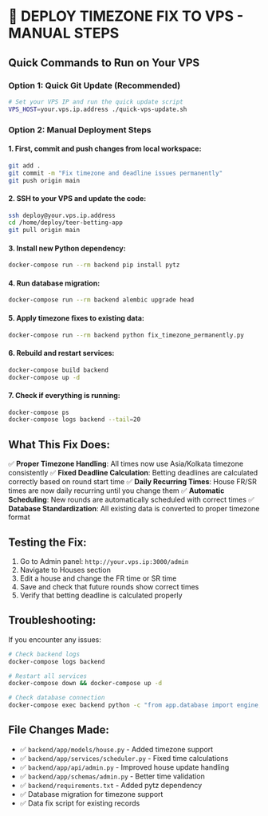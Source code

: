 # 🚀 DEPLOY TIMEZONE FIX TO VPS - MANUAL STEPS

## Quick Commands to Run on Your VPS

### Option 1: Quick Git Update (Recommended)
```bash
# Set your VPS IP and run the quick update script
VPS_HOST=your.vps.ip.address ./quick-vps-update.sh
```

### Option 2: Manual Deployment Steps

#### 1. First, commit and push changes from local workspace:
```bash
git add .
git commit -m "Fix timezone and deadline issues permanently"
git push origin main
```

#### 2. SSH to your VPS and update the code:
```bash
ssh deploy@your.vps.ip.address
cd /home/deploy/teer-betting-app
git pull origin main
```

#### 3. Install new Python dependency:
```bash
docker-compose run --rm backend pip install pytz
```

#### 4. Run database migration:
```bash
docker-compose run --rm backend alembic upgrade head
```

#### 5. Apply timezone fixes to existing data:
```bash
docker-compose run --rm backend python fix_timezone_permanently.py
```

#### 6. Rebuild and restart services:
```bash
docker-compose build backend
docker-compose up -d
```

#### 7. Check if everything is running:
```bash
docker-compose ps
docker-compose logs backend --tail=20
```

## What This Fix Does:

✅ **Proper Timezone Handling**: All times now use Asia/Kolkata timezone consistently
✅ **Fixed Deadline Calculation**: Betting deadlines are calculated correctly based on round start time
✅ **Daily Recurring Times**: House FR/SR times are now daily recurring until you change them
✅ **Automatic Scheduling**: New rounds are automatically scheduled with correct times
✅ **Database Standardization**: All existing data is converted to proper timezone format

## Testing the Fix:

1. Go to Admin panel: `http://your.vps.ip:3000/admin`
2. Navigate to Houses section
3. Edit a house and change the FR time or SR time
4. Save and check that future rounds show correct times
5. Verify that betting deadline is calculated properly

## Troubleshooting:

If you encounter any issues:

```bash
# Check backend logs
docker-compose logs backend

# Restart all services
docker-compose down && docker-compose up -d

# Check database connection
docker-compose exec backend python -c "from app.database import engine; print('DB connected:', engine)"
```

## File Changes Made:

- ✅ `backend/app/models/house.py` - Added timezone support
- ✅ `backend/app/services/scheduler.py` - Fixed time calculations
- ✅ `backend/app/api/admin.py` - Improved house update handling
- ✅ `backend/app/schemas/admin.py` - Better time validation
- ✅ `backend/requirements.txt` - Added pytz dependency
- ✅ Database migration for timezone support
- ✅ Data fix script for existing records
